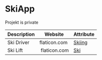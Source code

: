# SkiApp
Projekt is private

| Description | Website | Attribute |
|-------------|---------|-----------|
| Ski Driver | flaticon.com | [Skiing](https://www.flaticon.com/free-icons/skiing) |
| Ski Lift    | flaticon.com | [Ski](https://www.flaticoncom/free-icons/ski) |
